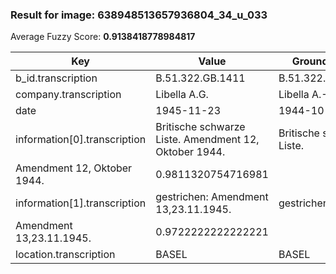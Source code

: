 ### Result for image: 638948513657936804_34_u_033
Average Fuzzy Score: **0.9138418778984817**
<small>

| Key | Value | Ground Truth | Score |
| --- | --- | --- | --- |
| b_id.transcription | B.51.322.GB.1411 | B.51.322.GB.1411. | 0.9696969696969697 |
| company.transcription | Libella A.G. | Libella A.-G. | 0.96 |
| date | 1945-11-23 | 1944-10-19 | 0.6 |
| information[0].transcription | Britische schwarze Liste. Amendment 12, Oktober 1944. | Britische schwarze Liste.
Amendment 12, Oktober 1944. | 0.9811320754716981 |
| information[1].transcription | gestrichen: Amendment 13,23.11.1945. | gestrichen:
Amendment 13,23.11.1945. | 0.9722222222222221 |
| location.transcription | BASEL | BASEL | 1.0 |

</small>
